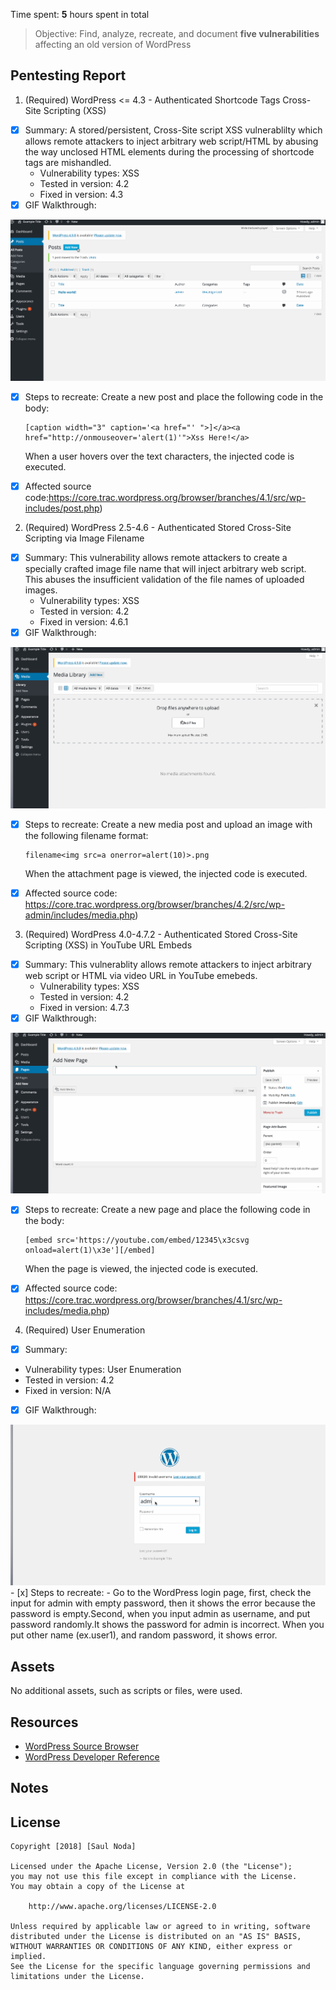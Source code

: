 Time spent: **5** hours spent in total

> Objective: Find, analyze, recreate, and document **five vulnerabilities** affecting an old version of WordPress

## Pentesting Report

1. (Required) WordPress <= 4.3 - Authenticated Shortcode Tags Cross-Site Scripting (XSS)
  - [x] Summary: A stored/persistent, Cross-Site script XSS vulnerablilty which allows remote attackers to inject arbitrary web script/HTML by abusing the way unclosed HTML elements
   during the processing of shortcode tags are mishandled.
    - Vulnerability types: XSS
    - Tested in version: 4.2
    - Fixed in version: 4.3
  - [x] GIF Walkthrough:
<img src= 'https://github.com/nodasaul/security/blob/master/XSS.gif' title='XSS' alt='XSS' />

  - [x] Steps to recreate: Create a new post and place the following code in the body:

    ```
    [caption width="3" caption='<a href="' ">]</a><a href="http://onmouseover='alert(1)'">Xss Here!</a>
    ```

    When a user hovers over the text characters, the injected code is executed.

  - [x] Affected source code:https://core.trac.wordpress.org/browser/branches/4.1/src/wp-includes/post.php)

2. (Required) WordPress 2.5-4.6 - Authenticated Stored Cross-Site Scripting via Image Filename
  - [x] Summary: This vulnerability allows remote attackers to create a specially crafted image file name that will inject arbitrary web script.  This abuses the insufficient validation of the file names of uploaded images.
    - Vulnerability types: XSS
    - Tested in version: 4.2
    - Fixed in version: 4.6.1
  - [x] GIF Walkthrough:
<img src= 'https://github.com/nodasaul/security/blob/master/XSS1.gif' title='XSS1' alt='XSS2' />


  - [x] Steps to recreate: Create a new media post and upload an image with the following filename format:

    ```
    filename<img src=a onerror=alert(10)>.png
    ```

    When the attachment page is viewed, the injected code is executed.

  - [x] Affected source code: https://core.trac.wordpress.org/browser/branches/4.2/src/wp-admin/includes/media.php)

3. (Required) WordPress  4.0-4.7.2 - Authenticated Stored Cross-Site Scripting (XSS) in YouTube URL Embeds
  - [x] Summary: This vulnerablity allows remote attackers to inject arbitrary web script or HTML via video URL in YouTube emebeds.
    - Vulnerability types: XSS
    - Tested in version: 4.2
    - Fixed in version: 4.7.3
  - [x] GIF Walkthrough:

<img src= 'https://github.com/nodasaul/security/blob/master/XSS2.gif' title='XSS2' alt='XSS2' />

  - [x] Steps to recreate: Create a new page and place the following code in the body:

    ```
    [embed src='https://youtube.com/embed/12345\x3csvg onload=alert(1)\x3e'][/embed]
    ```

    When the page is viewed, the injected code is executed.

  - [x] Affected source code: https://core.trac.wordpress.org/browser/branches/4.1/src/wp-includes/media.php)
  
  4. (Required) User Enumeration
- [x] Summary: 
- Vulnerability types: User Enumeration
- Tested in version: 4.2
- Fixed in version: N/A
- [x] GIF Walkthrough:
 <img src= 'https://github.com/nodasaul/security/blob/master/UE.gif' title='UE' alt='UE' />
- [x] Steps to recreate:
 - Go to the WordPress login page, first, check the input for admin with empty password,
   then it shows the error because the password is empty.Second, when you input admin as    username, and put password randomly.It shows the password for admin is incorrect. When   you put other name (ex.user1), and random password, it shows error. 

## Assets

No additional assets, such as scripts or files, were used.

## Resources

- [WordPress Source Browser](https://core.trac.wordpress.org/browser/)
- [WordPress Developer Reference](https://developer.wordpress.org/reference/)

## Notes

## License

    Copyright [2018] [Saul Noda]

    Licensed under the Apache License, Version 2.0 (the "License");
    you may not use this file except in compliance with the License.
    You may obtain a copy of the License at

        http://www.apache.org/licenses/LICENSE-2.0

    Unless required by applicable law or agreed to in writing, software
    distributed under the License is distributed on an "AS IS" BASIS,
    WITHOUT WARRANTIES OR CONDITIONS OF ANY KIND, either express or implied.
    See the License for the specific language governing permissions and
    limitations under the License.

